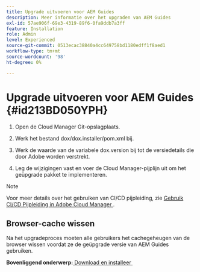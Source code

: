 ```yaml
---
title: Upgrade uitvoeren voor AEM Guides
description: Meer informatie over het upgraden van AEM Guides
exl-id: 57ae906f-69e3-4319-89f6-0fa9ddb7a3ff
feature: Installation
role: Admin
level: Experienced
source-git-commit: 0513ecac38840a4cc649758bd1180edff1f8aed1
workflow-type: tm+mt
source-wordcount: '98'
ht-degree: 0%

---
```


# Upgrade uitvoeren voor AEM Guides {#id213BD050YPH}

1. Open de Cloud Manager Git-opslagplaats.

1. Werk het bestand dox/dox.installer/pom.xml bij.

1. Werk de waarde van de variabele dox.version bij tot de versiedetails die door Adobe worden verstrekt.

1. Leg de wijzigingen vast en voer de Cloud Manager-pijplijn uit om het geüpgrade pakket te implementeren.


>[!NOTE]
>
> Voor meer details over het gebruiken van CI/CD pijpleiding, zie [&#x200B; Gebruik CI/CD Pijpleiding in Adobe Cloud Manager &#x200B;](https://experienceleague.adobe.com/docs/experience-manager-learn/foundation/cloud-manager/use-the-cicd-pipeline-in-cloud-manager-for-aem.html?lang=nl-NL).

## Browser-cache wissen

Na het upgradeproces moeten alle gebruikers het cachegeheugen van de browser wissen voordat ze de geüpgrade versie van AEM Guides gebruiken.

**Bovenliggend onderwerp:**&#x200B;[&#x200B; Download en installeer &#x200B;](download-install.md)
